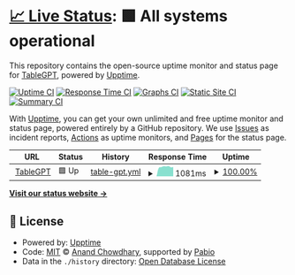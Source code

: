 # [📈 Live Status](https://demo.upptime.js.org): <!--live status--> **🟩 All systems operational**

This repository contains the open-source uptime monitor and status page for [TableGPT](https://demo.upptime.js.org), powered by [Upptime](https://github.com/upptime/upptime).

[![Uptime CI](https://github.com/tablegpt/tablegpt-uptime/workflows/Uptime%20CI/badge.svg)](https://github.com/tablegpt/tablegpt-uptime/actions?query=workflow%3A%22Uptime+CI%22)
[![Response Time CI](https://github.com/tablegpt/tablegpt-uptime/workflows/Response%20Time%20CI/badge.svg)](https://github.com/tablegpt/tablegpt-uptime/actions?query=workflow%3A%22Response+Time+CI%22)
[![Graphs CI](https://github.com/tablegpt/tablegpt-uptime/workflows/Graphs%20CI/badge.svg)](https://github.com/tablegpt/tablegpt-uptime/actions?query=workflow%3A%22Graphs+CI%22)
[![Static Site CI](https://github.com/tablegpt/tablegpt-uptime/workflows/Static%20Site%20CI/badge.svg)](https://github.com/tablegpt/tablegpt-uptime/actions?query=workflow%3A%22Static+Site+CI%22)
[![Summary CI](https://github.com/tablegpt/tablegpt-uptime/workflows/Summary%20CI/badge.svg)](https://github.com/tablegpt/tablegpt-uptime/actions?query=workflow%3A%22Summary+CI%22)

With [Upptime](https://upptime.js.org), you can get your own unlimited and free uptime monitor and status page, powered entirely by a GitHub repository. We use [Issues](https://github.com/tablegpt/tablegpt-uptime/issues) as incident reports, [Actions](https://github.com/tablegpt/tablegpt-uptime/actions) as uptime monitors, and [Pages](https://demo.upptime.js.org) for the status page.

<!--start: status pages-->
<!-- This summary is generated by Upptime (https://github.com/upptime/upptime) -->
<!-- Do not edit this manually, your changes will be overwritten -->
<!-- prettier-ignore -->
| URL | Status | History | Response Time | Uptime |
| --- | ------ | ------- | ------------- | ------ |
| <img alt="" src="https://icons.duckduckgo.com/ip3/tablegpt.zjuici.com.ico" height="13"> [TableGPT](https://tablegpt.zjuici.com) | 🟩 Up | [table-gpt.yml](https://github.com/tablegpt/tablegpt-uptime/commits/HEAD/history/table-gpt.yml) | <details><summary><img alt="Response time graph" src="./graphs/table-gpt/response-time-week.png" height="20"> 1081ms</summary><br><a href="https://tablegpt.github.io/tablegpt-uptime/history/table-gpt"><img alt="Response time 1605" src="https://img.shields.io/endpoint?url=https%3A%2F%2Fraw.githubusercontent.com%2Ftablegpt%2Ftablegpt-uptime%2FHEAD%2Fapi%2Ftable-gpt%2Fresponse-time.json"></a><br><a href="https://tablegpt.github.io/tablegpt-uptime/history/table-gpt"><img alt="24-hour response time 1394" src="https://img.shields.io/endpoint?url=https%3A%2F%2Fraw.githubusercontent.com%2Ftablegpt%2Ftablegpt-uptime%2FHEAD%2Fapi%2Ftable-gpt%2Fresponse-time-day.json"></a><br><a href="https://tablegpt.github.io/tablegpt-uptime/history/table-gpt"><img alt="7-day response time 1081" src="https://img.shields.io/endpoint?url=https%3A%2F%2Fraw.githubusercontent.com%2Ftablegpt%2Ftablegpt-uptime%2FHEAD%2Fapi%2Ftable-gpt%2Fresponse-time-week.json"></a><br><a href="https://tablegpt.github.io/tablegpt-uptime/history/table-gpt"><img alt="30-day response time 2043" src="https://img.shields.io/endpoint?url=https%3A%2F%2Fraw.githubusercontent.com%2Ftablegpt%2Ftablegpt-uptime%2FHEAD%2Fapi%2Ftable-gpt%2Fresponse-time-month.json"></a><br><a href="https://tablegpt.github.io/tablegpt-uptime/history/table-gpt"><img alt="1-year response time 1605" src="https://img.shields.io/endpoint?url=https%3A%2F%2Fraw.githubusercontent.com%2Ftablegpt%2Ftablegpt-uptime%2FHEAD%2Fapi%2Ftable-gpt%2Fresponse-time-year.json"></a></details> | <details><summary><a href="https://tablegpt.github.io/tablegpt-uptime/history/table-gpt">100.00%</a></summary><a href="https://tablegpt.github.io/tablegpt-uptime/history/table-gpt"><img alt="All-time uptime 100.00%" src="https://img.shields.io/endpoint?url=https%3A%2F%2Fraw.githubusercontent.com%2Ftablegpt%2Ftablegpt-uptime%2FHEAD%2Fapi%2Ftable-gpt%2Fuptime.json"></a><br><a href="https://tablegpt.github.io/tablegpt-uptime/history/table-gpt"><img alt="24-hour uptime 100.00%" src="https://img.shields.io/endpoint?url=https%3A%2F%2Fraw.githubusercontent.com%2Ftablegpt%2Ftablegpt-uptime%2FHEAD%2Fapi%2Ftable-gpt%2Fuptime-day.json"></a><br><a href="https://tablegpt.github.io/tablegpt-uptime/history/table-gpt"><img alt="7-day uptime 100.00%" src="https://img.shields.io/endpoint?url=https%3A%2F%2Fraw.githubusercontent.com%2Ftablegpt%2Ftablegpt-uptime%2FHEAD%2Fapi%2Ftable-gpt%2Fuptime-week.json"></a><br><a href="https://tablegpt.github.io/tablegpt-uptime/history/table-gpt"><img alt="30-day uptime 100.00%" src="https://img.shields.io/endpoint?url=https%3A%2F%2Fraw.githubusercontent.com%2Ftablegpt%2Ftablegpt-uptime%2FHEAD%2Fapi%2Ftable-gpt%2Fuptime-month.json"></a><br><a href="https://tablegpt.github.io/tablegpt-uptime/history/table-gpt"><img alt="1-year uptime 100.00%" src="https://img.shields.io/endpoint?url=https%3A%2F%2Fraw.githubusercontent.com%2Ftablegpt%2Ftablegpt-uptime%2FHEAD%2Fapi%2Ftable-gpt%2Fuptime-year.json"></a></details>

<!--end: status pages-->

[**Visit our status website →**](https://demo.upptime.js.org)

## 📄 License

- Powered by: [Upptime](https://github.com/upptime/upptime)
- Code: [MIT](./LICENSE) © [Anand Chowdhary](https://anandchowdhary.com), supported by [Pabio](https://pabio.com)
- Data in the `./history` directory: [Open Database License](https://opendatacommons.org/licenses/odbl/1-0/)

